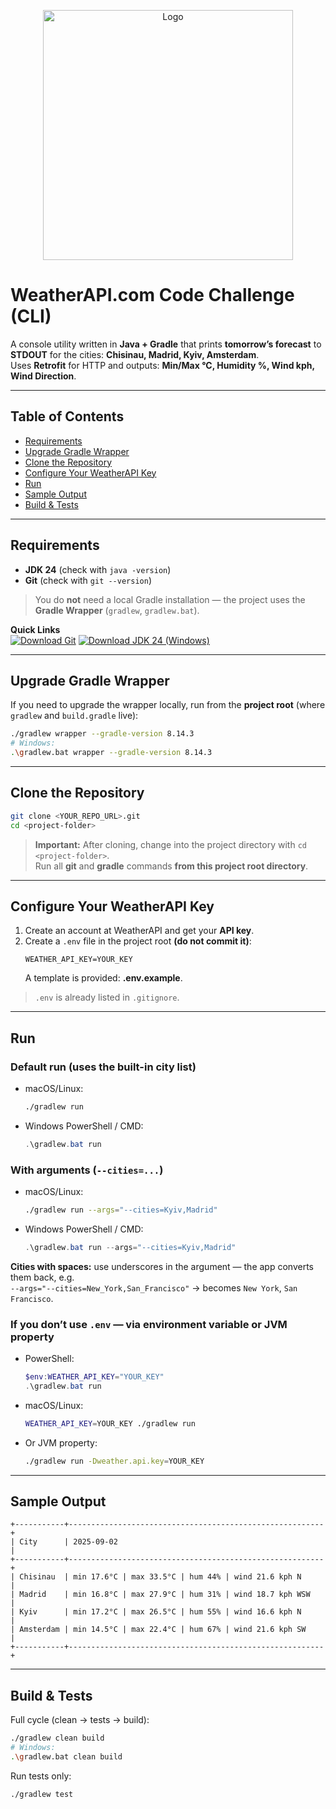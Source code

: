 <p align="center">
  <img src="pictures/topGif.giff" alt="Logo" width="400"/>
</p>

# WeatherAPI.com Code Challenge (CLI)

A console utility written in **Java + Gradle** that prints **tomorrow’s forecast** to **STDOUT** for the cities: **Chisinau, Madrid, Kyiv, Amsterdam**.  
Uses **Retrofit** for HTTP and outputs: **Min/Max °C, Humidity %, Wind kph, Wind Direction**.

---

## Table of Contents
- [Requirements](#Requirements)
- [Upgrade Gradle Wrapper](#Upgrade-Gradle-Wrapper)
- [Clone the Repository](#Clone-the-Repository)
- [Configure Your WeatherAPI Key](#Configure-Your-WeatherAPI-Key)
- [Run](#Run)
- [Sample Output](#Sample-Output)
- [Build & Tests](#Build-&-Tests)

---

## Requirements
- **JDK 24** (check with `java -version`)
- **Git** (check with `git --version`)

> You do **not** need a local Gradle installation — the project uses the **Gradle Wrapper** (`gradlew`, `gradlew.bat`).

**Quick Links**  
[![Download Git](https://img.shields.io/badge/Download-Git-F05032?logo=git&logoColor=white&style=for-the-badge)](https://git-scm.com/downloads)
[![Download JDK 24 (Windows)](https://img.shields.io/badge/Download-JDK%2024%20(Windows)-007396?logo=openjdk&logoColor=white&style=for-the-badge)](https://www.oracle.com/ua/java/technologies/downloads/#jdk24-windows)

---

## Upgrade Gradle Wrapper
If you need to upgrade the wrapper locally, run from the **project root** (where `gradlew` and `build.gradle` live):
```bash
./gradlew wrapper --gradle-version 8.14.3
# Windows:
.\gradlew.bat wrapper --gradle-version 8.14.3
```

---

## Clone the Repository
```bash
git clone <YOUR_REPO_URL>.git
cd <project-folder>
```
> **Important:** After cloning, change into the project directory with `cd <project-folder>`.  
> Run all **git** and **gradle** commands **from this project root directory**.

---

## Configure Your WeatherAPI Key
1. Create an account at WeatherAPI and get your **API key**.
2. Create a `.env` file in the project root **(do not commit it)**:
   ```dotenv
   WEATHER_API_KEY=YOUR_KEY
   ```
   A template is provided: **.env.example**.

> `.env` is already listed in `.gitignore`.

---

## Run

### Default run (uses the built-in city list)
- macOS/Linux:
  ```bash
  ./gradlew run
  ```
- Windows PowerShell / CMD:
  ```powershell
  .\gradlew.bat run
  ```

### With arguments (`--cities=...`)
- macOS/Linux:
  ```bash
  ./gradlew run --args="--cities=Kyiv,Madrid"
  ```
- Windows PowerShell / CMD:
  ```powershell
  .\gradlew.bat run --args="--cities=Kyiv,Madrid"
  ```

**Cities with spaces:** use underscores in the argument — the app converts them back, e.g.  
`--args="--cities=New_York,San_Francisco"` → becomes `New York`, `San Francisco`.

### If you don’t use `.env` — via environment variable or JVM property
- PowerShell:
  ```powershell
  $env:WEATHER_API_KEY="YOUR_KEY"
  .\gradlew.bat run
  ```
- macOS/Linux:
  ```bash
  WEATHER_API_KEY=YOUR_KEY ./gradlew run
  ```
- Or JVM property:
  ```bash
  ./gradlew run -Dweather.api.key=YOUR_KEY
  ```

---

## Sample Output
```
+-----------+---------------------------------------------------------+
| City      | 2025-09-02                                              |
+-----------+---------------------------------------------------------+
| Chisinau  | min 17.6°C | max 33.5°C | hum 44% | wind 21.6 kph N     |
| Madrid    | min 16.8°C | max 27.9°C | hum 31% | wind 18.7 kph WSW   |
| Kyiv      | min 17.2°C | max 26.5°C | hum 55% | wind 16.6 kph N     |
| Amsterdam | min 14.5°C | max 22.4°C | hum 67% | wind 21.6 kph SW    |
+-----------+---------------------------------------------------------+
```

---

## Build & Tests
Full cycle (clean → tests → build):
```bash
./gradlew clean build
# Windows:
.\gradlew.bat clean build
```
Run tests only:
```bash
./gradlew test
```
